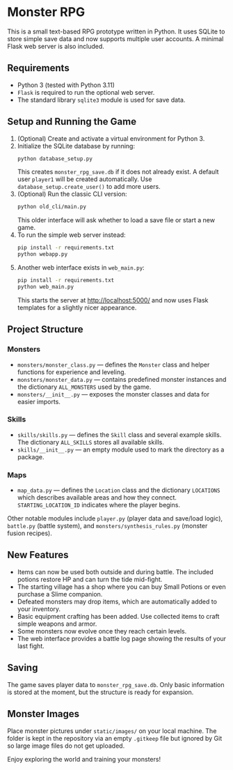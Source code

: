 # Monster RPG

This is a small text-based RPG prototype written in Python. It uses SQLite to store simple save data and now supports multiple user accounts. A minimal Flask web server is also included.

## Requirements
- Python 3 (tested with Python 3.11)
- `Flask` is required to run the optional web server.
- The standard library `sqlite3` module is used for save data.

## Setup and Running the Game
1. (Optional) Create and activate a virtual environment for Python 3.
2. Initialize the SQLite database by running:
   ```bash
   python database_setup.py
   ```
   This creates `monster_rpg_save.db` if it does not already exist.
   A default user `player1` will be created automatically. Use `database_setup.create_user()` to add more users.
3. (Optional) Run the classic CLI version:
   ```bash
   python old_cli/main.py
   ```
   This older interface will ask whether to load a save file or start a new game.
4. To run the simple web server instead:
   ```bash
   pip install -r requirements.txt
   python webapp.py
   ```
5. Another web interface exists in `web_main.py`:
   ```bash
   pip install -r requirements.txt
   python web_main.py
   ```
   This starts the server at <http://localhost:5000/> and now uses
   Flask templates for a slightly nicer appearance.

## Project Structure

### Monsters
- `monsters/monster_class.py` &mdash; defines the `Monster` class and helper functions for experience and leveling.
- `monsters/monster_data.py` &mdash; contains predefined monster instances and the dictionary `ALL_MONSTERS` used by the game.
- `monsters/__init__.py` &mdash; exposes the monster classes and data for easier imports.

### Skills
- `skills/skills.py` &mdash; defines the `Skill` class and several example skills. The dictionary `ALL_SKILLS` stores all available skills.
- `skills/__init__.py` &mdash; an empty module used to mark the directory as a package.

### Maps
- `map_data.py` &mdash; defines the `Location` class and the dictionary `LOCATIONS` which describes available areas and how they connect. `STARTING_LOCATION_ID` indicates where the player begins.

Other notable modules include `player.py` (player data and save/load logic), `battle.py` (battle system), and `monsters/synthesis_rules.py` (monster fusion recipes).

## New Features
- Items can now be used both outside and during battle. The included potions restore HP and can turn the tide mid-fight.
- The starting village has a shop where you can buy Small Potions or even purchase a Slime companion.
- Defeated monsters may drop items, which are automatically added to your inventory.
- Basic equipment crafting has been added. Use collected items to craft simple weapons and armor.
- Some monsters now evolve once they reach certain levels.
- The web interface provides a battle log page showing the results of your last fight.

## Saving
The game saves player data to `monster_rpg_save.db`. Only basic information is stored at the moment, but the structure is ready for expansion.

## Monster Images
Place monster pictures under `static/images/` on your local machine. The folder is kept in the repository via an empty `.gitkeep` file but ignored by Git so large image files do not get uploaded.

Enjoy exploring the world and training your monsters!

